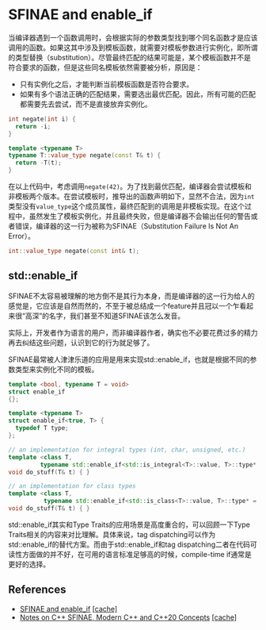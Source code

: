 # SFINAE and enable_if

当编译器遇到一个函数调用时，会根据实际的参数类型找到哪个同名函数才是应该调用的函数。如果这其中涉及到模板函数，就需要对模板参数进行实例化，即所谓的类型替换（substitution）。尽管最终匹配的结果可能是，某个模板函数并不是符合要求的函数，但是这些同名模板依然需要被分析，原因是：

* 只有实例化之后，才能判断当前模板函数是否符合要求。
* 如果有多个语法正确的匹配结果，需要选出最优匹配。因此，所有可能的匹配都需要先去尝试，而不是直接放弃实例化。

```cpp
int negate(int i) {
  return -i;
}

template <typename T>
typename T::value_type negate(const T& t) {
  return -T(t);
}
```

在以上代码中，考虑调用`negate(42)`。为了找到最优匹配，编译器会尝试模板和非模板两个版本。在尝试模板时，推导出的函数声明如下，显然不合法，因为`int`类型没有`value_type`这个成员属性，最终匹配到的调用是非模板实现。在这个过程中，虽然发生了模板实例化，并且最终失败，但是编译器不会输出任何的警告或者错误，编译器的这一行为被称为SFINAE（Substitution Failure Is Not An Error）。

```cpp
int::value_type negate(const int& t);
```

## std::enable_if

SFINAE不太容易被理解的地方倒不是其行为本身，而是编译器的这一行为给人的感觉是，它应该是自然而然的，不至于被总结成一个feature并且冠以一个乍看起来很“高深”的名字，我们甚至不知道SFINAE该怎么发音。

实际上，开发者作为语言的用户，而非编译器作者，确实也不必要花费过多的精力再去纠结这些问题，认识到它的行为就足够了。

SFINAE最常被人津津乐道的应用是用来实现std::enable_if，也就是根据不同的参数类型来实例化不同的模板。

```cpp
template <bool, typename T = void>
struct enable_if
{};

template <typename T>
struct enable_if<true, T> {
  typedef T type;
};

// an implementation for integral types (int, char, unsigned, etc.)
template <class T,
         typename std::enable_if<std::is_integral<T>::value, T>::type* = nullptr>
void do_stuff(T& t) { }

// an implementation for class types
template <class T,
          typename std::enable_if<std::is_class<T>::value, T>::type* = nullptr>
void do_stuff(T& t) { }
```

std::enable_if其实和Type Traits的应用场景是高度重合的，可以回顾一下Type Traits相关的内容来对比理解。具体来说，tag dispatching可以作为std::enable_if的替代方案。而由于std::enable_if和tag dispatching二者在代码可读性方面做的并不好，在可用的语言标准足够高的时候，compile-time if通常是更好的选择。

## References

* [SFINAE and enable_if](https://eli.thegreenplace.net/2014/sfinae-and-enable_if/) [[cache]](ref/SFINAE_and_enable_if.html)
* [Notes on C++ SFINAE, Modern C++ and C++20 Concepts](https://www.bfilipek.com/2016/02/notes-on-c-sfinae.html) [[cache]](ref/notes_on_c_SFINAE.html)